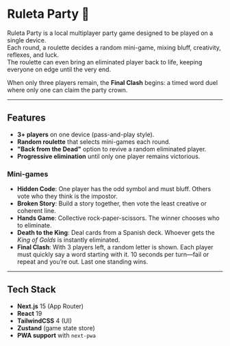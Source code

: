 # Ruleta Party 🎉

Ruleta Party is a local multiplayer party game designed to be played on a single device.  
Each round, a roulette decides a random mini-game, mixing bluff, creativity, reflexes, and luck.  
The roulette can even bring an eliminated player back to life, keeping everyone on edge until the very end.  

When only three players remain, the **Final Clash** begins: a timed word duel where only one can claim the party crown.  

---

## Features
- **3+ players** on one device (pass-and-play style).
- **Random roulette** that selects mini-games each round.
- **"Back from the Dead"** option to revive a random eliminated player.
- **Progressive elimination** until only one player remains victorious.

### Mini-games
- **Hidden Code**: One player has the odd symbol and must bluff. Others vote who they think is the impostor.
- **Broken Story**: Build a story together, then vote the least creative or coherent line.
- **Hands Game**: Collective rock-paper-scissors. The winner chooses who to eliminate.
- **Death to the King**: Deal cards from a Spanish deck. Whoever gets the *King of Golds* is instantly eliminated.
- **Final Clash**: With 3 players left, a random letter is shown. Each player must quickly say a word starting with it. 10 seconds per turn—fail or repeat and you’re out. Last one standing wins.

---

## Tech Stack
- **Next.js** 15 (App Router)
- **React** 19
- **TailwindCSS** 4 (UI)
- **Zustand** (game state store)
- **PWA support** with `next-pwa`
